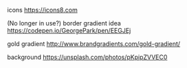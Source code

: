 icons https://icons8.com

(No longer in use?) border gradient idea https://codepen.io/GeorgePark/pen/EEGJEj

gold gradient http://www.brandgradients.com/gold-gradient/

background https://unsplash.com/photos/pKpipZVVEC0

